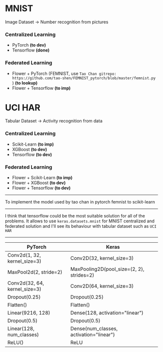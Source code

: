 # MNIST
Image Dataset -> Number recognition from pictures 

### Centralized Learning 
- PyTorch **(to dev)**
- Tensorflow **(done)**

### Federated Learning 
- Flower + PyTorch (FEMNIST, use `Tao Chan gitrepo: https://github.com/tao-shen/FEMNIST_pytorch/blob/master/femnist.py` ) **(to lookup)**
- Flower + Tensorflow **(to imp)**


# UCI HAR
Tabular Dataset -> Activity recognition from data

### Centralized Learning 
- Scikit-Learn **(to imp)**
- XGBoost **(to dev)**
- Tensorflow **(to dev)**

### Federated Learning
- Flower + Scikit-Learn **(to imp)**
- Flower + XGBoost **(to dev)**
- Flower + Tensorflow **(to dev)**

---

To implement the model used by tao chan in pytorch femnist to scikit-learn

--- 

I think that tensorflow could be the most suitable solution for all of the problems. It allows to use `keras.datasets.mnist` for MNIST centralized and federated solution and I'll see its behaviour with tabular dataset such as `UCI HAR`

---

| PyTorch                           | Keras                                          |
|-----------------------------------|------------------------------------------------|
|  Conv2d(1, 32, kernel_size=3)     |  Conv2D(32, kernel_size=3)                     |
|  MaxPool2d(2, stride=2)           |  MaxPooling2D(pool_size=(2, 2), strides=2)     |
|  Conv2d(32, 64, kernel_size=3)    |  Conv2D(64, kernel_size=3)                     |
|  Dropout(0.25)                    |  Dropout(0.25)                                 |
|  Flatten()                        |  Flatten()                                     |
|  Linear(9216, 128)                |  Dense(128, activation="linear")               |
|  Dropout(0.5)                     |  Dropout(0.5)                                  |
|  Linear(128, num_classes)         |  Dense(num_classes, activation="linear")       |
|  ReLU()                           |  ReLU                                          |